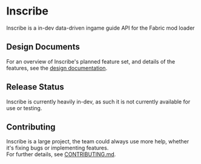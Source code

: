 # Inscribe
Inscribe is a in-dev data-driven ingame guide API for the Fabric mod loader 

## Design Documents
For an overview of Inscribe's planned feature set, and details of the features, see the [design documentation](https://drive.google.com/open?id=1MtVYJ2hsnCzaIEkFYQS2t3ZDfYJJGvrg).

## Release Status
Inscribe is currently heavily in-dev, as such it is not currently available for use or testing.

## Contributing
Inscribe is a large project, the team could always use more help, whether it's fixing bugs or implementing features.  
For further details, see [CONTRIBUTING.md](CONTRIBUTING.md).


